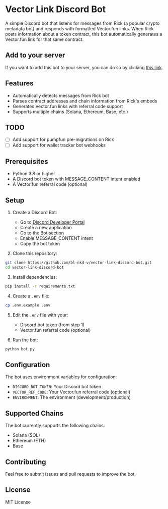 # Vector Link Discord Bot

A simple Discord bot that listens for messages from Rick (a popular crypto metadata bot) and responds with formatted Vector.fun links. When Rick posts information about a token contract, this bot automatically generates a Vector.fun link for that same contract.

## Add to your server

If you want to add this bot to your server, you can do so by clicking [this link](https://discord.com/oauth2/authorize?client_id=1328776639370366996).

## Features

- Automatically detects messages from Rick bot
- Parses contract addresses and chain information from Rick's embeds
- Generates Vector.fun links with referral code support
- Supports multiple chains (Solana, Ethereum, Base, etc.)

## TODO

- [ ] Add support for pumpfun pre-migrations on Rick
- [ ] Add support for wallet tracker bot webhooks

## Prerequisites

- Python 3.8 or higher
- A Discord bot token with MESSAGE_CONTENT intent enabled
- A Vector.fun referral code (optional)

## Setup

1. Create a Discord Bot:

   - Go to [Discord Developer Portal](https://discord.com/developers/applications)
   - Create a new application
   - Go to the Bot section
   - Enable MESSAGE_CONTENT intent
   - Copy the bot token

2. Clone this repository:

```bash
git clone https://github.com/bl-nkd-v/vector-link-discord-bot.git
cd vector-link-discord-bot
```

3. Install dependencies:

```bash
pip install -r requirements.txt
```

4. Create a `.env` file:

```bash
cp .env.example .env
```

5. Edit the `.env` file with your:

   - Discord bot token (from step 1)
   - Vector.fun referral code (optional)

6. Run the bot:

```bash
python bot.py
```

## Configuration

The bot uses environment variables for configuration:

- `DISCORD_BOT_TOKEN`: Your Discord bot token
- `VECTOR_REF_CODE`: Your Vector.fun referral code (optional)
- `ENVIRONMENT`: The environment (development/production)

## Supported Chains

The bot currently supports the following chains:

- Solana (SOL)
- Ethereum (ETH)
- Base

## Contributing

Feel free to submit issues and pull requests to improve the bot.

## License

MIT License
